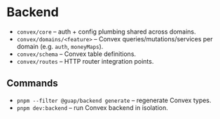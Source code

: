 # Backend

- `convex/core` – auth + config plumbing shared across domains.
- `convex/domains/<feature>` – Convex queries/mutations/services per domain (e.g. `auth`, `moneyMaps`).
- `convex/schema` – Convex table definitions.
- `convex/routes` – HTTP router integration points.

## Commands
- `pnpm --filter @guap/backend generate` – regenerate Convex types.
- `pnpm dev:backend` – run Convex backend in isolation.
